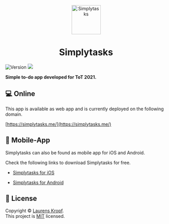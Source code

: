 <p align="center">
<img width="91" height="91" alt="Simplytasks" src="https://simplytasks.me/favicon.png"/>
</p>

<h1 align="center">Simplytasks</h1>
<p>
  <img alt="Version" src="https://img.shields.io/badge/version-1.0.0-blue.svg?cacheSeconds=2592000" />
  <img src="https://img.shields.io/badge/flutter-%3E%3D1.17.0-blue.svg" />
  <a href="https://github.com/kefranabg/readme-md-generator/graphs/commit-activity" target="_blank">
  </a>
  </a>
</p>

**Simple to-do app developed for ToT 2021.**

## 💻 Online

This app is available as web app and is currently deployed on the following domain.

[https://simplytasks.me/](https://simplytasks.me/)

## 📱 Mobile-App

Simplytasks can also be found as mobile app for iOS and Android.

Check the following links to download Simplytasks for free.

- [Simplytasks for iOS](https://simplytasks.me/)

- [Simplytasks for Android](https://simplytasks.me/)

## 📝 License

Copyright © [Laurens Kropf](https://github.com/laurensk).<br />
This project is [MIT](https://github.com/laurensk/simplytasks_app/blob/master/LICENSE) licensed.